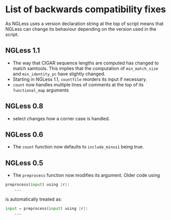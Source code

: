 # List of backwards compatibility fixes

As NGLess uses a version declaration string at the top of script means that
NGLess can change its behaviour depending on the version used in the script.

## NGLess 1.1

- The way that CIGAR sequence lengths are computed has changed to match
  samtools. This implies that the computation of `min_match_size` and
  `min_identity_pc` have slightly changed.
- Starting in NGLess 1.1, `countfile` reorders its input if necessary.
- `count` now handles multiple lines of comments at the top of its
  `functional_map` arguments

## NGLess 0.8

- select changes how a corner case is handled.

## NGLess 0.6

- The `count` function now defaults to `include_minus1` being true.

## NGLess 0.5

- The `preprocess` function now modifies its argument. Older code using

```python
preprocess(input) using |r|:
    ...
```
is automatically treated as:


```python
input = preprocess(input) using |r|:
    ...
```

